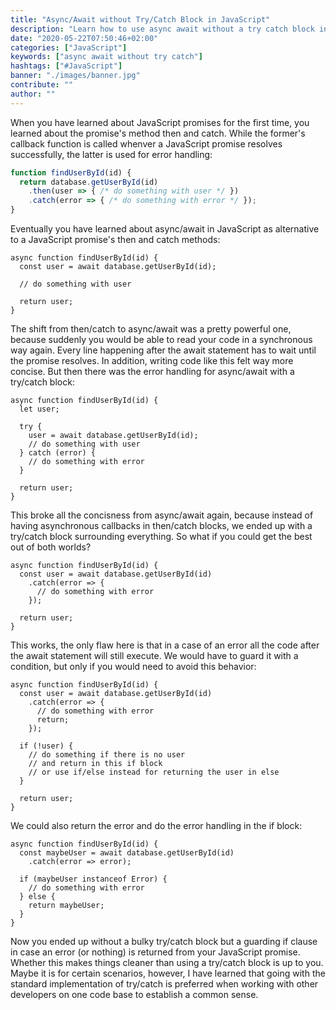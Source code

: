 ```yaml
---
title: "Async/Await without Try/Catch Block in JavaScript"
description: "Learn how to use async await without a try catch block in JavaScript ..."
date: "2020-05-22T07:50:46+02:00"
categories: ["JavaScript"]
keywords: ["async await without try catch"]
hashtags: ["#JavaScript"]
banner: "./images/banner.jpg"
contribute: ""
author: ""
---
```


<Sponsorship />

When you have learned about JavaScript promises for the first time, you learned about the promise's method then and catch. While the former's callback function is called whenver a JavaScript promise resolves successfully, the latter is used for error handling:

```javascript
function findUserById(id) {
  return database.getUserById(id)
    .then(user => { /* do something with user */ })
    .catch(error => { /* do something with error */ });
}
```

Eventually you have learned about async/await in JavaScript as alternative to a JavaScript promise's then and catch methods:

```javascript{1-2}
async function findUserById(id) {
  const user = await database.getUserById(id);

  // do something with user

  return user;
}
```

The shift from then/catch to async/await was a pretty powerful one, because suddenly you would be able to read your code in a synchronous way again. Every line happening after the await statement has to wait until the promise resolves. In addition, writing code like this felt way more concise. But then there was the error handling for async/await with a try/catch block:

```javascript{2,4,7-9}
async function findUserById(id) {
  let user;

  try {
    user = await database.getUserById(id);
    // do something with user
  } catch (error) {
    // do something with error
  }

  return user;
}
```

This broke all the concisness from async/await again, because instead of having asynchronous callbacks in then/catch blocks, we ended up with a try/catch block surrounding everything. So what if you could get the best out of both worlds?

```javascript{3-5}
async function findUserById(id) {
  const user = await database.getUserById(id)
    .catch(error => {
      // do something with error
    });

  return user;
}
```

This works, the only flaw here is that in a case of an error all the code after the await statement will still execute. We would have to guard it with a condition, but only if you would need to avoid this behavior:

```javascript{5,8-12}
async function findUserById(id) {
  const user = await database.getUserById(id)
    .catch(error => {
      // do something with error
      return;
    });

  if (!user) {
    // do something if there is no user
    // and return in this if block
    // or use if/else instead for returning the user in else
  }

  return user;
}
```

We could also return the error and do the error handling in the if block:

```javascript{2-3,5-9}
async function findUserById(id) {
  const maybeUser = await database.getUserById(id)
    .catch(error => error);

  if (maybeUser instanceof Error) {
    // do something with error
  } else {
    return maybeUser;
  }
}
```

Now you ended up without a bulky try/catch block but a guarding if clause in case an error (or nothing) is returned from your JavaScript promise. Whether this makes things cleaner than using a try/catch block is up to you. Maybe it is for certain scenarios, however, I have learned that going with the standard implementation of try/catch is preferred when working with other developers on one code base to establish a common sense.
